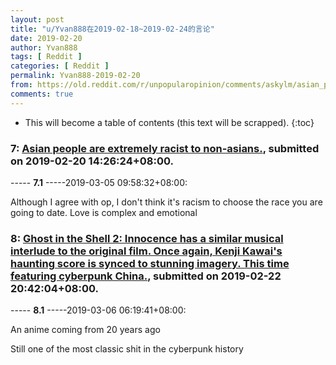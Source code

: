 ```yaml
---
layout: post
title: "u/Yvan888在2019-02-18~2019-02-24的言论"
date: 2019-02-20
author: Yvan888
tags: [ Reddit ]
categories: [ Reddit ]
permalink: Yvan888-2019-02-20
from: https://old.reddit.com/r/unpopularopinion/comments/askylm/asian_people_are_extremely_racist_to_nonasians/
comments: true
---
```


* This will become a table of contents (this text will be scrapped).
{:toc}

### 7: [Asian people are extremely racist to non-asians.](https://old.reddit.com/r/unpopularopinion/comments/askylm/asian_people_are_extremely_racist_to_nonasians/), submitted on 2019-02-20 14:26:24+08:00.

----- __7.1__ -----2019-03-05 09:58:32+08:00:

Although I agree with op, I don't think it's racism to choose the race you are going to date. Love is complex and emotional 

### 8: [Ghost in the Shell 2: Innocence has a similar musical interlude to the original film. Once again, Kenji Kawai's haunting score is synced to stunning imagery. This time featuring cyberpunk China.](https://old.reddit.com/r/Cyberpunk/comments/ath53x/ghost_in_the_shell_2_innocence_has_a_similar/), submitted on 2019-02-22 20:42:04+08:00.

----- __8.1__ -----2019-03-06 06:19:41+08:00:

An anime coming from 20 years ago

Still one of the most classic shit in the cyberpunk history

